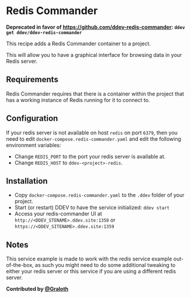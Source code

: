 # Redis Commander

**Deprecated in favor of https://github.com/ddev-redis-commander: `ddev get ddev/ddev-redis-commander`**

This recipe adds a Redis Commander container to a project.

This will allow you to have a graphical interface for browsing data in your Redis server.

## Requirements

Redis Commander requires that there is a container within the project that has a working instance of Redis running for it to connect to.

## Configuration

If your redis server is not available on host `redis` on port `6379`, then you need to edit `docker-compose.redis-commander.yaml` and edit the following environment variables:

* Change `REDIS_PORT` to the port your redis server is available at.
* Change `REDIS_HOST` to `ddev-<project>-redis`.

## Installation

* Copy `docker-compose.redis-commander.yaml` to the `.ddev` folder of your project.
* Start (or restart) DDEV to have the service initialized: `ddev start`
* Access your redis-commander UI at `http://<DDEV_STENAME>.ddev.site:1358` or `https://<DDEV_SITENAME>.ddev.site:1359`

## Notes

This service example is made to work with the redis service example out-of-the-box, as such you might need to do some additional tweaking to either your redis server or this service if you are using a different redis server.

**Contributed by [@Graloth](https://github.com/Graloth)**
